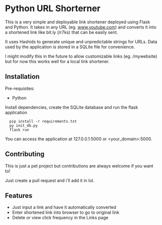 # Python URL Shorterner

This is a very simple and deployable link shortener deployed using Flask and Python. It takes in any URL (eg. www.youtube.com) and converts it into a shortened link like bit.ly (<domain>/r7ks) that can be easily sent.

It uses Hashids to generate unique and unpredictable strings for URLs. Data used by the application is stored in a SQLite file for convenience.

I might modify this in the future to allow customizable links (eg. <domain>/mywebsite) but for now this works well for a local link shortener.

## Installation

Pre-requisites:

- Python

Install dependencies, create the SQLite database and run the flask application

```
  pip install -r requirements.txt
  py init_db.py
  flask run
```

You can access the application at 127.0.0.1:5000 or <your_domain>:5000.

## Contributing

This is just a pet project but contributions are always welcome if you want to!

Just create a pull request and i'll add it in lol.

## Features

- Just input a link and have it automatically converted
- Enter shortened link into browser to go to original link
- Delete or view click frequency in the Links page
